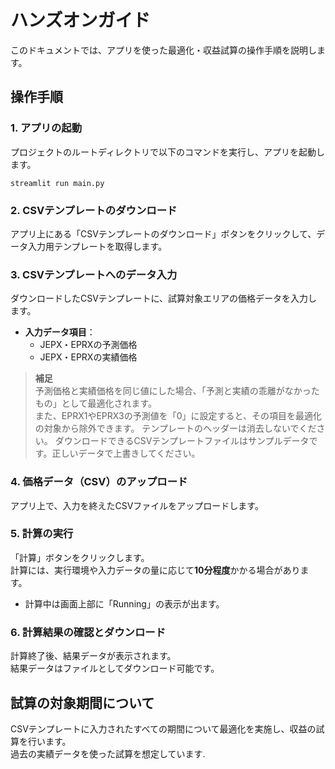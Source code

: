 # ハンズオンガイド

このドキュメントでは、アプリを使った最適化・収益試算の操作手順を説明します。

## 操作手順

### 1. アプリの起動
プロジェクトのルートディレクトリで以下のコマンドを実行し、アプリを起動します。

    streamlit run main.py

### 2. CSVテンプレートのダウンロード
アプリ上にある「CSVテンプレートのダウンロード」ボタンをクリックして、データ入力用テンプレートを取得します。

### 3. CSVテンプレートへのデータ入力
ダウンロードしたCSVテンプレートに、試算対象エリアの価格データを入力します。

- **入力データ項目**：
  - JEPX・EPRXの予測価格
  - JEPX・EPRXの実績価格

> **補足**  
> 予測価格と実績価格を同じ値にした場合、「予測と実績の乖離がなかったもの」として最適化されます。  
> また、EPRX1やEPRX3の予測値を「0」に設定すると、その項目を最適化の対象から除外できます。
> テンプレートのヘッダーは消去しないでください。
> ダウンロードできるCSVテンプレートファイルはサンプルデータです。正しいデータで上書きしてください。

### 4. 価格データ（CSV）のアップロード
アプリ上で、入力を終えたCSVファイルをアップロードします。

### 5. 計算の実行
「計算」ボタンをクリックします。  
計算には、実行環境や入力データの量に応じて**10分程度**かかる場合があります。

- 計算中は画面上部に「Running」の表示が出ます。

### 6. 計算結果の確認とダウンロード
計算終了後、結果データが表示されます。  
結果データはファイルとしてダウンロード可能です。

## 試算の対象期間について
CSVテンプレートに入力されたすべての期間について最適化を実施し、収益の試算を行います。  
過去の実績データを使った試算を想定しています.
